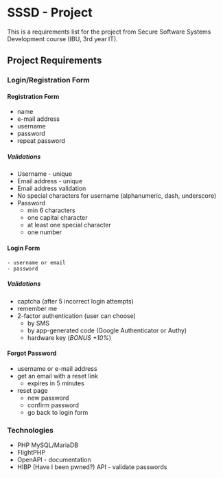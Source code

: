 # SSSD - Project

This is a requirements list for the project from Secure Software Systems Development course (IBU, 3rd year IT).

## Project Requirements

### Login/Registration Form

#### Registration Form
- name
- e-mail address
- username
- password
- repeat password

##### Validations
- Username - unique
- Email address - unique
- Email address validation
- No special characters for username (alphanumeric, dash, underscore)
- Password  
    - min 6 characters
    - one capital character
    - at least one special character
    - one number

#### Login Form
    - username or email
    - password

##### Validations
- captcha (after 5 incorrect login attempts)
- remember me
- 2-factor authentication (user can choose)
    - by SMS
    - by app-generated code (Google Authenticator or Authy)
    - hardware key (_BONUS +10%_)

#### Forgot Password
- username or e-mail address
- get an email with a reset link
    - expires in 5 minutes
- reset page
    - new password
    - confirm password
    - go back to login form

### Technologies

- PHP MySQL/MariaDB
- FlightPHP
- OpenAPI - documentation
- HIBP (Have I been pwned?) API - validate passwords